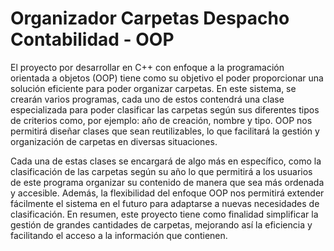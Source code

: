 # Organizador Carpetas Despacho Contabilidad - OOP


El proyecto por desarrollar en C++ con enfoque a la programación orientada a objetos (OOP) tiene como su objetivo el poder proporcionar una solución eficiente para poder organizar carpetas. En este sistema, se crearán varios programas, cada uno de estos contendrá una clase especializada para poder clasificar las carpetas según sus diferentes tipos de criterios como, por ejemplo: año de creación, nombre y tipo. OOP nos permitirá diseñar clases que sean reutilizables, lo que facilitará la gestión y organización de carpetas en diversas situaciones.

Cada una de estas clases se encargará de algo más en específico, como la clasificación de las carpetas según su año lo que permitirá a los usuarios de este programa organizar su contenido de manera que sea más ordenada y accesible. Además, la flexibilidad del enfoque OOP nos permitirá extender fácilmente el sistema en el futuro para adaptarse a nuevas necesidades de clasificación. En resumen, este proyecto tiene como finalidad simplificar la gestión de grandes cantidades de carpetas, mejorando así la eficiencia y facilitando el acceso a la información que contienen.
